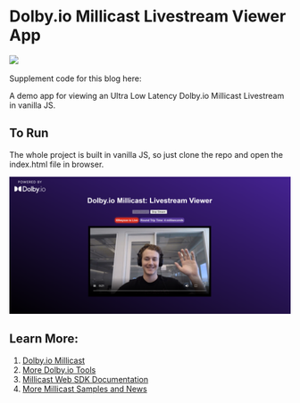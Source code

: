 # Dolby.io Millicast Livestream Viewer App
[![](https://data.jsdelivr.com/v1/package/npm/@millicast/sdk/badge)](https://www.jsdelivr.com/package/npm/@millicast/sdk)

Supplement code for this blog here:

A demo app for viewing an Ultra Low Latency Dolby.io Millicast Livestream in vanilla JS. 

## To Run
The whole project is built in vanilla JS, so just clone the repo and open the index.html file in browser.

![Livestream viewer image](img/livestream-demo.PNG)

## Learn More:
1. [Dolby.io Millicast](https://millicast.com/)
2. [More Dolby.io Tools](https://dolby.io/)
3. [Millicast Web SDK Documentation](https://docs.millicast.com/docs/web-draft)
4. [More Millicast Samples and News](https://github.com/millicast/millicast-sdk)

